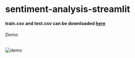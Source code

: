 # sentiment-analysis-streamlit

#### train.csv and test.csv can be downloaded [here](https://drive.google.com/file/d/0Bz8a_Dbh9QhbZVhsUnRWRDhETzA/view?usp=drive_link&resourcekey=0-Rp0ynafmZGZ5MflGmvwLGg)

###### Demo:
![demo](https://github.com/user-attachments/assets/59981456-5844-469d-8628-e84a9472607d)
